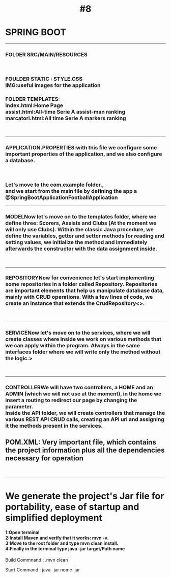 <h1 align="center"> #8 </h1>


# SPRING BOOT


<hr>
<h3>FOLDER SRC/MAIN/RESOURCES </h3><br>
<h3>FOULDER STATIC : <b>STYLE.CSS</b> <br> <b>IMG:useful images for the application</b></h3>
<h3>FOLDER TEMPLATES:<br><b>Index.html:Home Page</b><br> <b>assist.html:All-time Serie A assist-man ranking</b>
<br><b>marcatori.html:All time Serie A markers ranking </b> </h3><br>
<hr>
<h3>APPLICATION.PROPERTIES:with this file we configure some important properties of the application, and we also configure a database.</h3><br>
<h3>Let's move to the com.example folder.,<br>
and we start from the main file by defining the app a @SpringBootApplication<b>FootballApplication</b></h3>
<hr>
<h3><b>MODEL</b>Now let's move on to the templates folder, where we define three: Scorers, Assists and Clubs (At the moment we will only use Clubs).
Within the classic Java procedure, we define the variables, getter and setter methods for reading and setting values, we initialize the method and immediately afterwards the constructor with the data assignment inside.</h3><br>
<hr>
<h3><b>REPOSITORY</b>Now for convenience let's start implementing some repositories in a folder called Repository.
Repositories are important elements that help us manipulate database data, mainly with CRUD operations.
With a few lines of code, we create an instance that extends the CrudRepository<>.</h3><br>
  <hr>
<h3><b>SERVICE</b>Now let's move on to the services, where we will create classes where inside we work on various methods that we can apply within the program. Always in the same interfaces folder where we will write only the method without the logic.></h3><br>
  <hr>
<h3><b>CONTROLLER</b>We will have two controllers, a HOME and an ADMIN (which we will not use at the moment), in the home we insert a routing to redirect our page by changing the parameter.<br>
Inside the API folder, we will create controllers that manage the various REST API CRUD calls, creating an API url and assigning it the methods present in the services.<br></h3>
<h2><b>POM.XML: Very important file, which contains the project information plus all the dependencies necessary for operation</b></h2><br>


<hr>
<h1>We generate the project's Jar file for portability, ease of startup and simplified deployment</h2>
<h4>1:Open terminal <br>
2:Install Maven and verify that it works: mvn -v. <br>
3:Move to the root folder and type mvn clean install. <br>
4:Finally in the terminal type java -jar target/Path name<br>

</h4>

Build Commnand : .mvn clean  <br>

Start Command : java -jar nome .jar <br>

